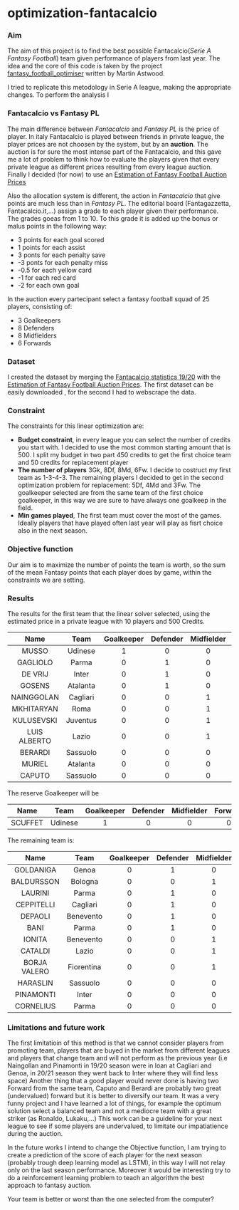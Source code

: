# optimization-fantacalcio

### Aim
The aim of this project is to find the best possible Fantacalcio(*Serie A Fantasy Football*) team given performance of players from last year.
The idea and the core of this code is taken by the project [fantasy_football_optimiser](https://github.com/martineastwood/penalty/tree/master/fantasy_football_optimiser#optimising-fantasy-football-teams-using-linear-programming) written by Martin Astwood.

I tried to replicate this metodology in Serie A league, making the appropriate changes.
To perform the analysis I

### Fantacalcio vs Fantasy PL
The main difference between *Fantacalcio* and *Fantasy PL* is the price of player. In italy Fantacalcio is played between friends in private league, the player prices are not choosen by the system, but by an **auction**. The auction is for sure the most intense part of the Fantacalcio, and this gave me a lot of problem to think how to evaluate the players given that every private league as different prices resulting from every league auction. Finally I decided (for now) to use an [Estimation of Fantasy Football Auction Prices](https://www.fantacalcio-online.com/it/asta-fantacalcio-stima-prezzi)

Also the allocation system is different, the action in *Fantacalcio* that give points are much less than in *Fantasy PL*. The editorial board (Fantagazzetta, Fantacalcio.it,...) assign a grade to each player given their performance. The grades goeas from 1 to 10. To this grade it is added up the bonus or malus points in the following way:
  * 3 points for each goal scored 
  * 1 points for each assist
  * 3 ponts for each penalty save
  * -3 ponts for each penalty miss
  * -0.5 for each yellow card
  * -1 for each red card
  * -2 for each own goal
  
In the auction every partecipant select a fantasy football squad of 25 players, consisting of:

* 3 Goalkeepers
* 8 Defenders
* 8 Midfielders
* 6 Forwards

### Dataset
I created the dataset by merging the [Fantacalcio statistics 19/20](https://www.fantacalcio.it/statistiche-serie-a/2019-20/fantacalcio/riepilogo) with the [Estimation of Fantasy Football Auction Prices](https://www.fantacalcio-online.com/it/asta-fantacalcio-stima-prezzi). The first dataset can be easily downloaded , for the second I had to webscrape the data.

### Constraint
The constraints for this linear optimization are:
* **Budget constraint**, in every league you can select the number of credits you start with. I decided to use the most common starting amount that is 500. I split my budget in two part 450 credits to get the first choice team and 50 credits for replacement player
* **The number of players** 3Gk, 8Df, 8Md, 6Fw. I decide to costruct my first team as 1-3-4-3. The remaining players I decided to get in the second optimization problem for replacement: 5Df, 4Md and 3Fw. The goalkeeper selected are from the same team of the first choice goalkeeper, in this way we are sure to have always one goalkeep in the field.
* **Min games played**, The first team must cover the most of the games. Ideally players that have played often last year will play as fisrt choice also in the next season.

### Objective function
Our aim is to maximize the number of points the team is worth, so the sum of the mean Fantasy points that each player does by game, within the constraints we are setting.

### Results
The results for the first team that the linear solver selected, using the estimated price in a private league with 10 players and 500 Credits.

Name | Team | Goalkeeper | Defender | Midfielder | Forward | 500K(10) | Mf | Pg
:-------------------------:|:-------------------------:|:-------------------------:|:-------------------------:|:-------------------------:|:-------------------------:|:-------------------------:|:-------------------------:|:-------------------------:
MUSSO |  Udinese | 1 | 0 | 0 | 0 | 21.38 | 5.08 | 38
GAGLIOLO | Parma | 0 | 1 | 0 | 0 | 14.08 | 6.27 | 32
DE VRIJ | Inter |         0   |     1     |     0   |    0   |   29.25 | 6.60 | 34
GOSENS | Atalanta |         0   |     1     |     0   |    0   |   39.50 | 7.38 | 34
NAINGGOLAN | Cagliari |         0   |     0     |     1   |    0   |   24.73 | 7.19 | 26
MKHITARYAN | Roma |         0   |     0     |     1   |    0   |   41.74 | 7.59 | 22
KULUSEVSKI | Juventus |         0   |     0     |     1   |    0   |   47.23 | 7.43 | 36
LUIS ALBERTO | Lazio |         0   |     0     |     1   |    0   |   50.87 | 7.31 | 36
BERARDI | Sassuolo |         0   |     0     |     0   |    1   |   48.22 | 7.85 | 31
MURIEL  | Atalanta |         0   |     0     |     0   |    1   |   57.78 | 7.98 | 34
CAPUTO  | Sassuolo |         0   |     0     |     0   |    1   |   74.96 | 8.31 | 36

The reserve Goalkeeper will be

Name | Team | Goalkeeper | Defender | Midfielder | Forward | 500K(10) | Mf | Pg
:-------------------------:|:-------------------------:|:-------------------------:|:-------------------------:|:-------------------------:|:-------------------------:|:-------------------------:|:-------------------------:|:-------------------------:
SCUFFET    |  Udinese | 1 | 0 | 0 | 0 | 0 | 6.08 | 0

The remaining team is:


Name | Team | Goalkeeper | Defender | Midfielder | Forward | 500K(10) | Mf | Pg
:-------------------------:|:-------------------------:|:-------------------------:|:-------------------------:|:-------------------------:|:-------------------------:|:-------------------------:|:-------------------------:|:-------------------------:
GOLDANIGA   |  Genoa      |    0     |   1       |   0    |   0   |    0.49 |5.68 |13
BALDURSSON   |  Bologna      |    0     |   0       |   1    |   0   |    0.44| 5.83  |7
LAURINI  |  Parma      |    0     |   1       |   0    |   0   |    0.53  |5.73 | 15
CEPPITELLI  | Cagliari      |    0     |   1       |   0    |   0   |    1.72 |6.13 |16
DEPAOLI  |   Benevento      |    0     |   1       |   0    |   0   |    3.00 |5.78 |29
BANI  |    Parma      |    0     |   1       |   0    |   0   |    5.04 |6.19 |27
IONITA | Benevento      |    0     |   0       |   1    |   0   |    2.13 |5.66 |34
CATALDI    |  Lazio      |    0     |   0       |   1    |   0   |    1.06 |6.22 |21
BORJA VALERO  | Fiorentina     |     0    |    0      |    1   |    0  |     5.60 |6.40 |19
HARASLIN   | Sassuolo     |     0    |    0      |    0   |    1  |     0.53| 6.44 |11
PINAMONTI   |   Inter       |   0      |  0        |  0     |  1    |   5.74 |6.12 |32
CORNELIUS   |   Parma       |   0      |  0        |  0     |  1    |  17.46 |7.83 |26

### Limitations and future work
The first limitatioin of this method is that we cannot consider players from promoting team, players that are buyed in the market from different leagues and players that change team and will not perform as the previous year (i.e Naingollan and Pinamonti in 19/20 season were in loan at Cagliari and Genoa, in 20/21 season they went back to Inter where they will find less space)
Another thing that a good player would never done is having two Forward from the same team, Caputo and Berardi are probably two great (undervalued) forward but it is better to diversify our team.
It was a very funny project and I have learned a lot of things, for example the optimum solution select a balanced team and not a mediocre team with a great striker (as Ronaldo, Lukaku,...)
This work can be a guideline for your next league to see if some players are undervalued, to limitate our impatiatience during the auction. 

In the future works I intend to change the Objective function, I am trying to create a prediction of the score of each player for the next season (probably trough deep learning model as LSTM), in this way I will not relay only on the last season performance. Moreover it would be interesting try to do a reinforcement learning problem to teach an algorithm the best approach to fantasy auction.

Your team is better or worst than the one selected from the computer?
